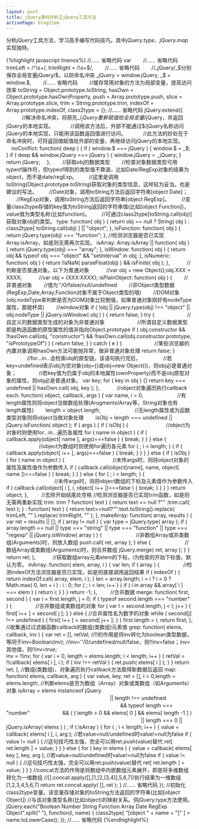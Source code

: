 ```yaml
---
layout: post
title: jQuery源码分析之jQuery工具方法
activePage: blogItem
---
```


分析*jQuery*工具方法，学习高手编写代码技巧。其中*jQuery.type*、*jQuery.map*实现独特。

{%highlight javascript linenos%}
//...... 省略代码
var  　　//...... 省略代码
        trimLeft = /^\s+/,
        trimRight = /\s+$/,
    　　//...... 省略代码
    　　//_jQuery/_$分别保存全局变量jQuery/$，以防命名冲突
        _jQuery = window.jQuery,
        _$ = window.$,
    　　//...... 省略代码
    　　//缓存常用对象的方法为局部变量，提高访问效率
        toString = Object.prototype.toString,
        hasOwn = Object.prototype.hasOwnProperty,
        push = Array.prototype.push,
        slice = Array.prototype.slice,
        trim = String.prototype.trim,
        indexOf = Array.prototype.indexOf,
        class2type = {};
//...... 省略代码
jQuery.extend({
        　　　//解决命名冲突，将原先_$/_jQuery重新赋值给全局变量$/jQuery，并返回jQuery的本地实现。
        　　　//调用该方法后，外部不能通过$/jQuery名称访问jQuery的本地实现，只能用该函数返回值进行访问。
        　　　//此方法的妙处在于命名冲突时，可将返回值赋值给外部的变量，再继续访问jQuery的本地实现。
           　noConflict: function( deep ) {
                    if ( window.$ === jQuery ) {
                        window.$ = _$;
                    }
                    if ( deep && window.jQuery === jQuery ) {
                        window.jQuery = _jQuery;
                    }
                    return jQuery;
           　},
       　　//获取obj的数据类型
       　　//检查对象数据类型可用typeof操作符，但typeof得到的类型值不靠谱，比如Date/RegExp对象的结果为object，而不是date/regExp。
       　　//这里是调用toString(Object.prototype.toString)获取对象的类型信息，这样较为妥当。也是建议的写法。
       　　//Date对象，调用toString方法后返回字符串[object Date]；
       　　//RegExp对象，调用toString方法后返回字符串[object RegExp]。
       　　//变量class2type存储的key值为toString返回的字符串值(比如[object Function])，value值为类型名称(比如function)。
       　　//可通过class2type[toString.call(obj)]获取对象obj的类型。
            type: function( obj ) {
                    return obj == null ? String( obj ) : class2type[ toString.call(obj) ] || "object";
            },
            isFunction: function( obj ) {
                    return jQuery.type(obj) === "function";
            },
            //检测浏览器是否已实现Array.isArray，如是则无需再次实现。
            isArray: Array.isArray || function( obj ) {
                return jQuery.type(obj) === "array";
            },
            isWindow: function( obj ) {
                return obj && typeof obj === "object" && "setInterval" in obj;
            },
            isNumeric: function( obj ) {
                return !isNaN( parseFloat(obj) ) && isFinite( obj );
            },
       　　　//判断是否普通对象。以下为普通对象
       　　　//var obj = new Object();obj.XXX = XXXX;
       　　　//var obj = {XXX:XXXX};
            isPlainObject: function( obj ) {
         　　//非普通对象
         　　//值为''/0/false/null/undefined
         　　//非Object类型数据(RegExp,Date,Array,Function对象不属于Object类型的哦)
         　　//DOM对象(obj.nodeType来判断是否为DOM对象比较勉强，如果普通对象刚好有nodeType属性，那就杯具)
         　　//window对象
                if ( !obj || jQuery.type(obj) !== "object" || obj.nodeType || jQuery.isWindow( obj ) ) {
                        return false;
                }
                try {
              　　　　　　//自定义的数据类型生成的对象为非普通对象
              　　　　　　//所谓自定义数据类型即是构造函数的原型属性的值非指向Object.prototype
                        if ( obj.constructor && !hasOwn.call(obj, "constructor") 
                                && !hasOwn.call(obj.constructor.prototype, "isPrototypeOf") ) {
                                return false;
                        }
                } catch ( e ) {
              　　　　　　//某些浏览器的内置对象调用hasOwn方法可能抛异常，做非普通对象处理
                        return false;
                }
         　　　　//for...in...会检索obj的原型链。该语句执行完后，
         　　　　//若key=undefined表示obj为空对象(obj={}或obj=new Object())，则obj必是普通对象；
         　　　　//若key值为仍属于obj的本地属性(ownProperty)而不是obj原型对象的属性，则obj必是普通对象。
                var key;
                for ( key in obj ) {}
                return key === undefined || hasOwn.call( obj, key );
            },
       　　　//object对象遍历执行callback
            each: function( object, callback, args ) {
                var name, i = 0,
         　　　　　　 //有length属性则将object当做数组处理(Arugments/Array等，String对象也有length属性)
                　　length = object.length,
         　　　　　　 //无length属性或为函数类型对象则将object当做对象处理
                　　isObj = length === undefined || jQuery.isFunction( object );
                if ( args ) {
                        if ( isObj ) {
                　　　　　　　//object为对象时则使用for...in...遍历各属性
                            for ( name in object ) {
                                    if ( callback.apply(object[ name ], args)===false ) {
                                        break;
                                    }
                            }
                        } else {
                 　　　　　　 //object为数组时则使用for遍历各元素
                            for ( ; i < length; ) {
                                    if ( callback.apply(object[ i++ ], args)===false ) {
                                        break;
                                    }
                            }
                        }
                } else {
                        if ( isObj ) {
                            for ( name in object ) {
                    　　　　　　　　　//未传args时，则将object对象的属性及属性值作为参数传入
                                    if ( callback.call(object[name], name, object[ name ])===false ) {
                                        break;
                                    }
                            }
                        } else {
                            for ( ; i < length; ) {
                    　　　　　　　　　 //未传args时，则将object数组的下标及元素值作为参数传入
                                    if ( callback.call(object[ i ], i, object[ i++ ])===false ) {
                                        break;
                                    }
                            }
                        }
                }
                return object;
            },
       　　  //去除开始结尾处空格
            //检测浏览器是否已实现trim函数，如是则无需再重新实现
            trim: trim ?
                function( text ) {
                    return text == null ?"" :trim.call( text );
                } :
                function( text ) {
                    return text==null?"":text.toString().replace( trimLeft, "" ).replace( trimRight, "" );
                },
            makeArray: function( array, results ) {
                var ret = results || [];
                if ( array != null ) {
                    var type = jQuery.type( array );
                    if ( array.length == null || type === "string" 
                        || type === "function" || type === "regexp" || jQuery.isWindow( array ) ) {
             　　　　　　 //非数组Array或非类数组(Arguments)时，则放入数组
                        push.call( ret, array );
                    } else {
             　　　　　　 //数组Array或类数组(Arguments)时，则合并数组
                        jQuery.merge( ret, array );
                    }
                }
                return ret;
            },
       　　　//获取数组array元素elem的下标，i为检索的开始下标值，默认为零。
            inArray: function( elem, array, i ) {
                var len;
                if ( array ) {
            　　　　 //检测indexOf方法浏览器是否已实现，如是则直接调用返回结果
                    if ( indexOf ) {
                        return indexOf.call( array, elem, i );
                    }
                    len = array.length;
                    i = i ? i < 0 ? Math.max( 0, len + i ) : i : 0;
                    for ( ; i < len; i++ ) {
                        if ( i in array && array[ i ] === elem ) {
                            return i;
                        }
                    }
                }
                return -1;
            },
       　　 //合并数据
            merge: function( first, second ) {
                var i = first.length,
                      j = 0;
                if ( typeof second.length === "number" ) {
            　　　　 //合并数组或类数组的对象
                    for ( var l = second.length; j < l; j++ ) {
                        first[ i++ ] = second[ j ];
                    }
                } else {
                   //合并属性名为数字的对象
                    while ( second[j] !== undefined ) {
                        first[ i++ ] = second[ j++ ];
                    }
                }
                first.length = i;
                return first;
            },
            //收集通过过滤器函数callback的数组(类数组)元素值
            grep: function( elems, callback, inv ) {
                var ret = [], retVal;
                 //!!的作用是将inv转化为boolean类型数据，等同于inv=Boolean(inv);
                //inv=''/0/undefined/null/false，则!!inv=false；inv=其他值，则!!inv=true;               
                inv = !!inv;
                for ( var i = 0, length = elems.length; i < length; i++ ) {
                    retVal = !!callback( elems[ i ], i );
                    if ( inv !== retVal ) {
                        ret.push( elems[ i ] );
                    }
                }
                return ret;
            },
            //数组(类数组)，对象遍历执行callback方法取得新数据后返回
            map: function( elems, callback, arg ) {
                var value, key, ret = [],
                       i = 0,length = elems.length,
                       //判断elems是否为数组（Array）对象或类数组（如Arguments）对象
                       isArray = elems instanceof jQuery
　　　　　　　　　　　　　　　　　　　　|| length !== undefined 
　　　　　　　　　　　　　　　　　　　　　　&& typeof length === "number" 
                              　　　　　　&& ( ( length > 0 && elems[ 0 ] && elems[ length -1 ] ) 
　　　　　　　　　　　　　　　　　　　　　　　　　　|| length === 0 || jQuery.isArray( elems ) ) ;
                if ( isArray ) {
                    for ( ; i < length; i++ ) {
                        value = callback( elems[ i ], i, arg );
                       //若value=null/undefined时value!=null为false
                        if ( value != null ) {
                            //这句技巧性太强，完全可以用ret.push(value)替代
                            ret[ ret.length ] = value;
                        }
                    }
                } else {
                    for ( key in elems ) {
                        value = callback( elems[ key ], key, arg );
                        //若value=null/undefined时value!=null为false
                        if ( value != null ) {
                            //这句技巧性太强，完全可以用ret.push(value)替代
                            ret[ ret.length ] = value;
                        }
                    }
                }
                //concat方法的作用是将数组中内嵌数组元素展开，即是将多维数组转化为一维数组
                //[].concat.apply([],[1,[2,[3,4]],5,6,7])执行结果为一维数组[1,2,3,4,5,6,7]
                return ret.concat.apply( [], ret );
            }
       //...... 省略代码
});
//初始化class2type变量。该变量存储对象的toString方法返回的字符串(比如[object Object])
//与该对象类型名称(比如object)的映射关系。供jQuery.type方法使用。
jQuery.each("Boolean Number String Function Array Date RegExp Object".split(" "), function(i, name) {
        class2type[ "[object " + name + "]" ] = name.toLowerCase();
});
//...... 省略代码
{%endhighlight%}